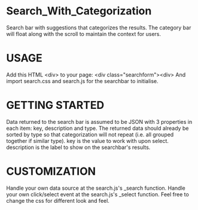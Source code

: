 Search_With_Categorization
==========================

Search bar with suggestions that categorizes the results.
The category bar will float along with the scroll to maintain the context for users.



USAGE
======

Add this HTML &lt;div&gt; to your page:     &lt;div class="searchform"&gt;&lt;div&gt;
And import search.css and search.js for the searchbar to initialise.



GETTING STARTED
===============

Data returned to the search bar is assumed to be JSON with 3 properties in each item: key, description and type.
The returned data should already be sorted by type so that categorization will not repeat (i.e. all grouped together if similar type).
key is the value to work with upon select.
description is the label to show on the searchbar's results.



CUSTOMIZATION
==============

Handle your own data source at the search.js's _search function.
Handle your own click/select event at the search.js's _select function.
Feel free to change the css for different look and feel.
